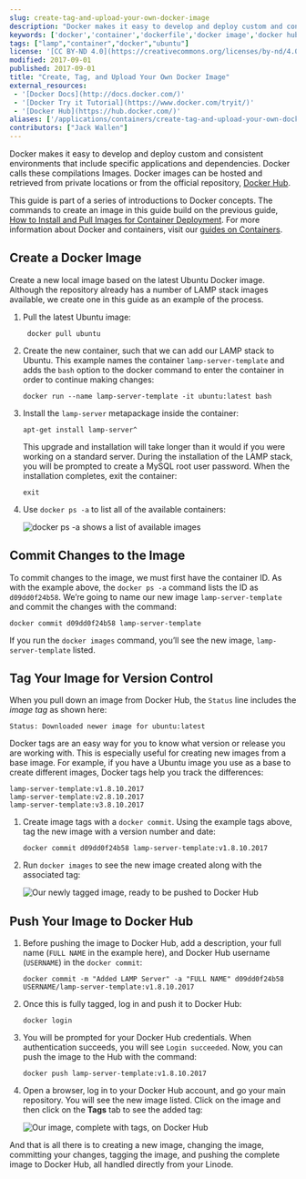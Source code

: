 ```yaml
---
slug: create-tag-and-upload-your-own-docker-image
description: "Docker makes it easy to develop and deploy custom and consistent environments, called images. Here's how to create your own."
keywords: ['docker','container','dockerfile','docker image','docker hub']
tags: ["lamp","container","docker","ubuntu"]
license: '[CC BY-ND 4.0](https://creativecommons.org/licenses/by-nd/4.0)'
modified: 2017-09-01
published: 2017-09-01
title: "Create, Tag, and Upload Your Own Docker Image"
external_resources:
 - '[Docker Docs](http://docs.docker.com/)'
 - '[Docker Try it Tutorial](https://www.docker.com/tryit/)'
 - '[Docker Hub](https://hub.docker.com/)'
aliases: ['/applications/containers/create-tag-and-upload-your-own-docker-image/']
contributors: ["Jack Wallen"]
---
```


Docker makes it easy to develop and deploy custom and consistent environments that include specific applications and dependencies. Docker calls these compilations Images. Docker images can be hosted and retrieved from private locations or from the official repository, [Docker Hub](https://hub.docker.com/).

This guide is part of a series of introductions to Docker concepts. The commands to create an image in this guide build on the previous guide, [How to Install and Pull Images for Container Deployment](/docs/guides/installing-and-using-docker-on-ubuntu-and-debian/). For more information about Docker and containers, visit our [guides on Containers](/docs/applications/containers/).

## Create a Docker Image

Create a new local image based on the latest Ubuntu Docker image. Although the repository already has a number of LAMP stack images available, we create one in this guide as an example of the process.

1. Pull the latest Ubuntu image:

        docker pull ubuntu

2.  Create the new container, such that we can add our LAMP stack to Ubuntu. This example names the container `lamp-server-template` and adds the `bash` option to the docker command to enter the container in order to continue making changes:

        docker run --name lamp-server-template -it ubuntu:latest bash

3.  Install the `lamp-server` metapackage inside the container:

        apt-get install lamp-server^

    This upgrade and installation will take longer than it would if you were working on a standard server. During the installation of the LAMP stack, you will be prompted to create a MySQL root user password. When the installation completes, exit the container:

        exit

4.  Use `docker ps -a` to list all of the available containers:

    ![docker ps -a shows a list of available images](docker-image-list-available.png "docker ps -a shows a list of available images")

## Commit Changes to the Image

To commit changes to the image, we must first have the container ID. As with the example above, the `docker ps -a` command lists the ID as `d09dd0f24b58`. We’re going to name our new image `lamp-server-template` and commit the changes with the command:

    docker commit d09dd0f24b58 lamp-server-template

If you run the `docker images` command, you’ll see the new image, `lamp-server-template` listed.

## Tag Your Image for Version Control

When you pull down an image from Docker Hub, the `Status` line includes the *image tag* as shown here:

    Status: Downloaded newer image for ubuntu:latest

Docker tags are an easy way for you to know what version or release you are working with. This is especially useful for creating new images from a base image. For example, if you have a Ubuntu image you use as a base to create different images, Docker tags help you track the differences:

    lamp-server-template:v1.8.10.2017
    lamp-server-template:v2.8.10.2017
    lamp-server-template:v3.8.10.2017

1.  Create image tags with a `docker commit`. Using the example tags above, tag the new image with a version number and date:

        docker commit d09dd0f24b58 lamp-server-template:v1.8.10.2017

2.  Run `docker images` to see the new image created along with the associated tag:

    ![Our newly tagged image, ready to be pushed to Docker Hub](docker-image-tags.png "Our newly tagged image, ready to be pushed to Docker Hub")

## Push Your Image to Docker Hub

1.  Before pushing the image to Docker Hub, add a description, your full name (`FULL NAME` in the example here), and Docker Hub username (`USERNAME`) in the `docker commit`:

        docker commit -m "Added LAMP Server" -a "FULL NAME" d09dd0f24b58 USERNAME/lamp-server-template:v1.8.10.2017

2.  Once this is fully tagged, log in and push it to Docker Hub:

        docker login

3.  You will be prompted for your Docker Hub credentials. When authentication succeeds, you will see `Login succeeded`. Now, you can push the image to the Hub with the command:

        docker push lamp-server-template:v1.8.10.2017

4.  Open a browser, log in to your Docker Hub account, and go your main repository. You will see the new image listed. Click on the image and then click on the **Tags** tab to see the added tag:

    ![Our image, complete with tags, on Docker Hub](docker-image-public-repo.png "Our image, complete with tags, on Docker Hub")

And that is all there is to creating a new image, changing the image, committing your changes, tagging the image, and pushing the complete image to Docker Hub, all handled directly from your Linode.
